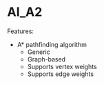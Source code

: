 # AI_A2

Features:

- A* pathfinding algorithm
	- Generic
	- Graph-based
	- Supports vertex weights
	- Supports edge weights